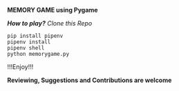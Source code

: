 **MEMORY GAME using Pygame**

***How to play?***
*Clone this Repo*

```
pip install pipenv
pipenv install
pipenv shell
python memorygame.py
```

!!!Enjoy!!!

**Reviewing, Suggestions and Contributions are welcome**